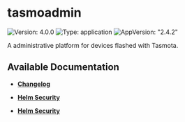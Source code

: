 # tasmoadmin

![Version: 4.0.0](https://img.shields.io/badge/Version-4.0.0-informational?style=flat-square) ![Type: application](https://img.shields.io/badge/Type-application-informational?style=flat-square) ![AppVersion: "2.4.2"](https://img.shields.io/badge/AppVersion-"2.4.2"-informational?style=flat-square)

A administrative platform for devices flashed with Tasmota.

## Available Documentation

- [**Changelog**](CHANGELOG)

- [**Helm Security**](container-security)

- [**Helm Security**](helm-security)

